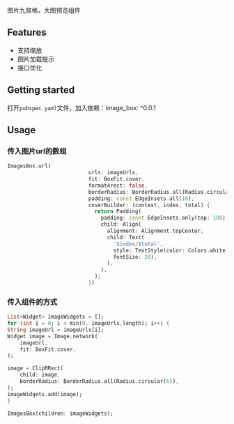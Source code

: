 <!-- 
This README describes the package. If you publish this package to pub.dev,
this README's contents appear on the landing page for your package.

For information about how to write a good package README, see the guide for
[writing package pages](https://dart.dev/guides/libraries/writing-package-pages). 

For general information about developing packages, see the Dart guide for
[creating packages](https://dart.dev/guides/libraries/create-library-packages)
and the Flutter guide for
[developing packages and plugins](https://flutter.dev/developing-packages). 
-->

图片九宫格，大图预览组件

## Features

* 支持缩放
* 图片加载提示
* 接口优化

## Getting started

打开`pubspec.yaml`文件，加入依赖：image_box: ^0.0.1

## Usage

### 传入图片url的数组
```dart
ImagesBox.url(
                          urls: imageUrls,
                          fit: BoxFit.cover,
                          format4rect: false,
                          borderRadius: BorderRadius.all(Radius.circular(8)),
                          padding: const EdgeInsets.all(10),
                          coverBuilder: (context, index, total) {
                            return Padding(
                              padding: const EdgeInsets.only(top: 100),
                              child: Align(
                                alignment: Alignment.topCenter,
                                child: Text(
                                  '$index/$total',
                                  style: TextStyle(color: Colors.white,
                                  fontSize: 20),
                                ),
                              ),
                            );
                          })
```

### 传入组件的方式
```dart
List<Widget> imageWidgets = [];
for (int i = 0; i < min(9, imageUrls.length); i++) {
String imageUrl = imageUrls[i];
Widget image = Image.network(
    imageUrl,
    fit: BoxFit.cover,
);

image = ClipRRect(
    child: image,
    borderRadius: BorderRadius.all(Radius.circular(6)),
);
imageWidgets.add(image);
}

ImagesBox(children: imageWidgets);
```
